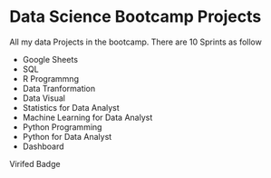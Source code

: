 # Data Science Bootcamp Projects

All my data Projects in the bootcamp. There are 10 Sprints as follow

- Google Sheets
- SQL
- R Programmng
- Data Tranformation
- Data Visual
- Statistics for Data Analyst
- Machine Learning for Data Analyst
- Python Programming
- Python for Data Analyst
- Dashboard

Virifed Badge
